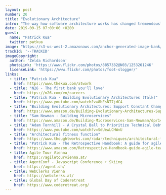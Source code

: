 ```yaml
---
layout: post
number: 20
title: "Evolutionary Architecture"
intro: "The way how software architecture works has changed tremendously, especially with iterative approaches that foster fast changes and delivery like scrum or kanban. Evolutionary architecture is a set of concepts and patterns to design system in a way to expect change. Patrick gave us a deep, but very practical insight into the ideas and techniques behind this new architectural approach."
date: 2019-09-15 07:00:00 +0200
guest:
  name: "Patrick Kua"
  twitter: patkua
image: "https://s3-us-west-2.amazonaws.com/anchor-generated-image-bank/production/podcast_uploaded_episode400/1439931/1439931-1566237905814-652e643a3c7a5.jpg"
trackId: '--TRACKID'
imageCopyright:
  author: 'Zelda Richardson'
  photoLink: 'https://www.flickr.com/photos/8857332@N03/1253261246'
  licenseLink: 'https://www.flickr.com/photos/foot-slogger/'
links:
  - title: "Patrick Kua"
    href: https://www.thekua.com/atwork
  - title: "N26 - The first bank you'll love"
    href: https://n26.com/en/careers
  - title: "Patrick Kua - Building Evolutionary Architectures (Talk)"
    href: https://www.youtube.com/watch?v=8bEsNT7jdC4
  - title: "Building Evolutionary Architectures: Support Constant Change (Book)"
    href: https://www.amazon.de/Building-Evolutionary-Architectures-Support-Constant/dp/1491986360
  - title: "Sam Newman - Building Microservices"
    href: https://www.amazon.de/Building-Microservices-Sam-Newman/dp/1491950358/ref=pd_sim_14_2/257-6115240-0571467
  - title: "Adam Tornhill - A Crystal Ball to Prioritize Technical Debt"
    href: https://www.youtube.com/watch?v=SdUewLCHWvU
  - title: "Architectural fitness function"
    href: https://www.thoughtworks.com/radar/techniques/architectural-fitness-function
  - title: "Patrick Kua - The Retrospective Handbook: A guide for agile teams"
    href: https://www.amazon.com/Retrospective-Handbook-guide-agile-teams/dp/1480247871
  - title: Agile Tour Vienna
    href: https://agiletourvienna.at/
  - title: AgentConf - Javascript Conference + Skiing
    href: https://agent.sh/
  - title: WebClerks Vienna
    href: https://webclerks.at/
  - title: Global Day of Coderetreat
    href: https://www.coderetreat.org/
---
```

